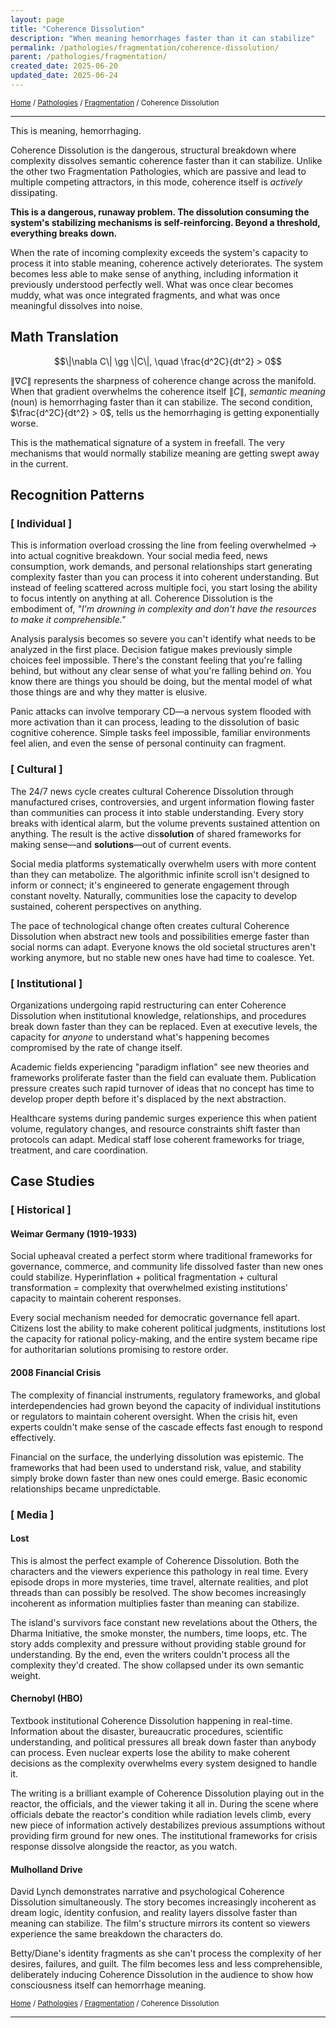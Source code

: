 ```yaml
---
layout: page
title: "Coherence Dissolution"
description: "When meaning hemorrhages faster than it can stabilize"
permalink: /pathologies/fragmentation/coherence-dissolution/
parent: /pathologies/fragmentation/
created_date: 2025-06-20
updated_date: 2025-06-24
---
```


<small>[Home](/) / [Pathologies](/pathologies/) / [Fragmentation](/pathologies/fragmentation/) / Coherence Dissolution</small>

---

This is meaning, hemorrhaging.

Coherence Dissolution is the dangerous, structural breakdown where complexity dissolves semantic coherence faster than it can stabilize. Unlike the other two Fragmentation Pathologies, which are passive and lead to multiple competing attractors, in this mode, coherence itself is *actively* dissipating.

**This is a dangerous, runaway problem. The dissolution consuming the system's stabilizing mechanisms is self-reinforcing. Beyond a threshold, everything breaks down.**

When the rate of incoming complexity exceeds the system's capacity to process it into stable meaning, coherence actively deteriorates. The system becomes less able to make sense of anything, including information it previously understood perfectly well. What was once clear becomes muddy, what was once integrated fragments, and what was once meaningful dissolves into noise.

## Math Translation

$$\|\nabla C\| \gg \|C\|, \quad \frac{d^2C}{dt^2} > 0$$

$\|\nabla C\|$ represents the sharpness of coherence change across the manifold. When that gradient overwhelms the coherence itself $\|C\|$, *semantic meaning* (noun) is hemorrhaging faster than it can stabilize. The second condition, $\frac{d^2C}{dt^2} > 0$, tells us the hemorrhaging is getting exponentially worse.

This is the mathematical signature of a system in freefall. The very mechanisms that would normally stabilize meaning are getting swept away in the current.

## Recognition Patterns

### [ Individual ]

This is information overload crossing the line from feeling overwhelmed $\rightarrow$ into actual cognitive breakdown. Your social media feed, news consumption, work demands, and personal relationships start generating complexity faster than you can process it into coherent understanding. But instead of feeling scattered across multiple foci, you start losing the ability to focus intently on anything at all. Coherence Dissolution is the embodiment of, *"I'm drowning in complexity and don't have the resources to make it comprehensible."*

Analysis paralysis becomes so severe you can't identify what needs to be analyzed in the first place. Decision fatigue makes previously simple choices feel impossible. There's the constant feeling that you're falling behind, but without any clear sense of what you're falling behind *on*. You know there are things you should be doing, but the mental model of what those things are and why they matter is elusive.

Panic attacks can involve temporary CD—a nervous system flooded with more activation than it can process, leading to the dissolution of basic cognitive coherence. Simple tasks feel impossible, familiar environments feel alien, and even the sense of personal continuity can fragment.

### [ Cultural ]

The 24/7 news cycle creates cultural Coherence Dissolution through manufactured crises, controversies, and urgent information flowing faster than communities can process it into stable understanding. Every story breaks with identical alarm, but the volume prevents sustained attention on anything. The result is the active dis**solution** of shared frameworks for making sense—and **solutions**—out of current events.

Social media platforms systematically overwhelm users with more content than they can metabolize. The algorithmic infinite scroll isn't designed to inform or connect; it's engineered to generate engagement through constant novelty. Naturally, communities lose the capacity to develop sustained, coherent perspectives on anything.

The pace of technological change often creates cultural Coherence Dissolution when abstract new tools and possibilities emerge faster than social norms can adapt. Everyone knows the old societal structures aren't working anymore, but no stable new ones have had time to coalesce. Yet.

### [ Institutional ]

Organizations undergoing rapid restructuring can enter Coherence Dissolution when institutional knowledge, relationships, and procedures break down faster than they can be replaced. Even at executive levels, the capacity for *anyone* to understand what's happening becomes compromised by the rate of change itself.

Academic fields experiencing "paradigm inflation" see new theories and frameworks proliferate faster than the field can evaluate them. Publication pressure creates such rapid turnover of ideas that no concept has time to develop proper depth before it's displaced by the next abstraction.

Healthcare systems during pandemic surges experience this when patient volume, regulatory changes, and resource constraints shift faster than protocols can adapt. Medical staff lose coherent frameworks for triage, treatment, and care coordination.

## Case Studies

### [ Historical ]

#### Weimar Germany (1919-1933)

Social upheaval created a perfect storm where traditional frameworks for governance, commerce, and community life dissolved faster than new ones could stabilize. Hyperinflation $+$ political fragmentation $+$ cultural transformation $=$ complexity that overwhelmed existing institutions' capacity to maintain coherent responses.

Every social mechanism needed for democratic governance fell apart. Citizens lost the ability to make coherent political judgments, institutions lost the capacity for rational policy-making, and the entire system became ripe for authoritarian solutions promising to restore order.

#### 2008 Financial Crisis

The complexity of financial instruments, regulatory frameworks, and global interdependencies had grown beyond the capacity of individual institutions or regulators to maintain coherent oversight. When the crisis hit, even experts couldn't make sense of the cascade effects fast enough to respond effectively.

Financial on the surface, the underlying dissolution was epistemic. The frameworks that had been used to understand risk, value, and stability simply broke down faster than new ones could emerge. Basic economic relationships became unpredictable.

### [ Media ]

#### Lost

This is almost the perfect example of Coherence Dissolution. Both the characters and the viewers experience this pathology in real time. Every episode drops in more mysteries, time travel, alternate realities, and plot threads than can possibly be resolved. The show becomes increasingly incoherent as information multiplies faster than meaning can stabilize.

The island's survivors face constant new revelations about the Others, the Dharma Initiative, the smoke monster, the numbers, time loops, etc. The story adds complexity and pressure without providing stable ground for understanding. By the end, even the writers couldn't process all the complexity they'd created. The show collapsed under its own semantic weight.

#### Chernobyl (HBO)

Textbook institutional Coherence Dissolution happening in real-time. Information about the disaster, bureaucratic procedures, scientific understanding, and political pressures all break down faster than anybody can process. Even nuclear experts lose the ability to make coherent decisions as the complexity overwhelms every system designed to handle it.

The writing is a brilliant example of Coherence Dissolution playing out in the reactor, the officials, and the viewer taking it all in. During the scene where officials debate the reactor's condition while radiation levels climb, every new piece of information actively destabilizes previous assumptions without providing firm ground for new ones. The institutional frameworks for crisis response dissolve alongside the reactor, as you watch.

#### Mulholland Drive

David Lynch demonstrates narrative and psychological Coherence Dissolution simultaneously. The story becomes increasingly incoherent as dream logic, identity confusion, and reality layers dissolve faster than meaning can stabilize. The film's structure mirrors its content so viewers experience the same breakdown the characters do.

Betty/Diane's identity fragments as she can't process the complexity of her desires, failures, and guilt. The film becomes less and less comprehensible, deliberately inducing Coherence Dissolution in the audience to show how consciousness itself can hemorrhage meaning.

<small>[Home](/) / [Pathologies](/pathologies/) / [Fragmentation](/pathologies/fragmentation/) / Coherence Dissolution</small>

---